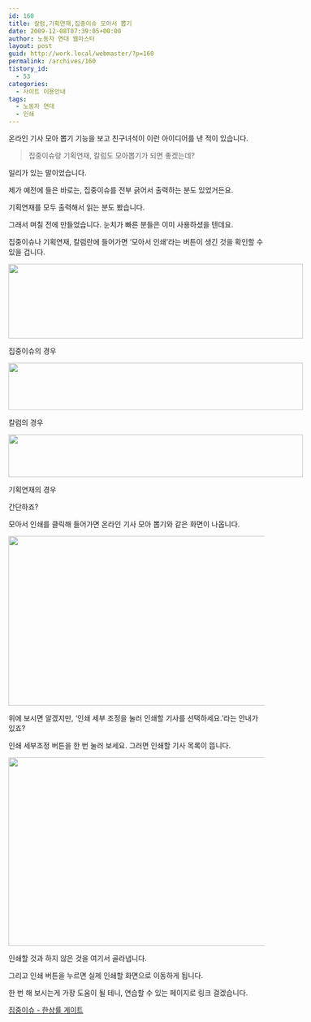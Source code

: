 ```yaml
---
id: 160
title: 칼럼,기획연재,집중이슈 모아서 뽑기
date: 2009-12-08T07:39:05+00:00
author: 노동자 연대 웹마스터
layout: post
guid: http://work.local/webmaster/?p=160
permalink: /archives/160
tistory_id:
  - 53
categories:
  - 사이트 이용안내
tags:
  - 노동자 연대
  - 인쇄
---
```

온라인 기사 모아 뽑기 기능을 보고 친구녀석이 이런 아이디어를 낸 적이 있습니다.

> 집중이슈랑 기획연재, 칼럼도 모아뽑기가 되면 좋겠는데?

일리가 있는 말이었습니다. 

제가 예전에 들은 바로는, 집중이슈를 전부 긁어서 출력하는 분도 있었거든요.

기획연재를 모두 출력해서 읽는 분도 봤습니다.

그래서 며칠 전에 만들었습니다. 눈치가 빠른 분들은 이미 사용하셨을 텐데요.

집중이슈나 기획연재, 칼럼란에 들어가면 ‘모아서 인쇄’라는 버튼이 생긴 것을 확인할 수 있을 겁니다.

<div style="width: 590px" class="wp-caption aligncenter">
  <img src="http://work.local/webmaster/wp-content/uploads/1/cfile3.uf.205F124B4D0847330D4B30.png" width="580" height="147" alt="" />
  
  <p class="wp-caption-text">
    집중이슈의 경우
  </p>
</div>

<div style="width: 590px" class="wp-caption aligncenter">
  <img src="http://work.local/webmaster/wp-content/uploads/1/cfile6.uf.1405EA584D0847333A68BC.png" width="580" height="93" alt="" />
  
  <p class="wp-caption-text">
    칼럼의 경우
  </p>
</div>

<div style="width: 590px" class="wp-caption aligncenter">
  <img src="http://work.local/webmaster/wp-content/uploads/1/cfile25.uf.1660B4484D08473326604B.png" width="580" height="84" alt="" />
  
  <p class="wp-caption-text">
    기획연재의 경우
  </p>
</div>

간단하죠?

모아서 인쇄를 클릭해 들어가면 온라인 기사 모아 뽑기와 같은 화면이 나옵니다.

<img src="http://work.local/webmaster/wp-content/uploads/1/cfile9.uf.162337474D0847332D9904.jpg" class="aligncenter" width="580" height="334" alt="" />

위에 보시면 알겠지만, ‘인쇄 세부 조정을 눌러 인쇄할 기사를 선택하세요.’라는 안내가 있죠?

인쇄 세부조정 버튼을 한 번 눌러 보세요. 그러면 인쇄할 기사 목록이 뜹니다.

<img src="http://work.local/webmaster/wp-content/uploads/1/cfile23.uf.1362D7484D0847331A66D0.jpg" class="aligncenter" width="580" height="371" alt="" />

인쇄할 것과 하지 않은 것을 여기서 골라냅니다.

그리고 인쇄 버튼을 누르면 실제 인쇄할 화면으로 이동하게 됩니다.

한 번 해 보시는게 가장 도움이 될 테니, 연습할 수 있는 페이지로 링크 걸겠습니다.

<a href="http://wspaper.org/6_issue.php?issue_no=57" target="_blank">집중이슈 - 한상률 게이트</a>